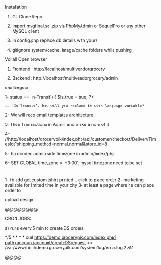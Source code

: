  Installation
 
 1) Git Clone Repo
 
 2) Import mvgfinal.sql.zip via PhpMyAdmin or SequelPro or any other MySQL client
 
 3) In config.php replace db details with yours
 
 4) gitignore system/cache, image/cache folders while pushing
 
 Voila!! Open browser 
 
 1) Frontend : http://localhost/multivendorgrocery
 
 2) Backend : http://localhost/multivendorgrocery/admin




challenges:

1- <?php if($product_status->status == 'In-Transit') { $is_true = true; ?>
            <span class="badge badge-info">
        <?= $text_intransit ?>
	    </span>
	<?php } ?> 

	== ‘In-Transit’. how will you replace it with language variable?

2- We will redo email templates architecture

3- Hide Transactions in Admin and make a note of it

4- 
//http://localhost/grocerypik/index.php/api/customer/checkout/DeliveryTimeslot?shipping_method=normal.normal&store_id=8

5- hardcoded admin side timezone in admin/index/php

6- SET GLOBAL time_zone = '+3:00'; mysql timezone need to be set 
#
1- fb add get custom tshirt printed .. click to place order 
2- marketing available for limited time in your city
3- at least a page where he can place order to 


upload design


@@@@@@@@

CRON JOBS:

a) runs every 5 min to create DS orders

*/5 *  * * *  curl https://demo.grocerypik.com/index.php?path=account/account/createDSrequest >> /var/www/html/demo.grocerypik.com/system/log/error.log 2>&1

@@@@
